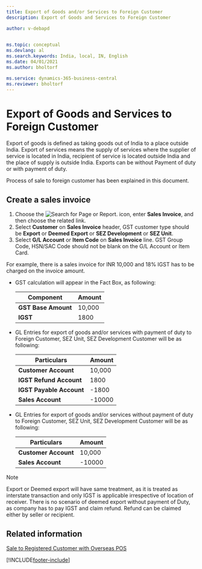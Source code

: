 ```yaml
---
title: Export of Goods and/or Services to Foreign Customer
description: Export of Goods and Services to Foreign Customer

author: v-debapd

    
ms.topic: conceptual
ms.devlang: al
ms.search.keywords: India, local, IN, English
ms.date: 04/01/2021
ms.author: bholtorf

ms.service: dynamics-365-business-central
ms.reviewer: bholtorf
---
```

# Export of Goods and Services to Foreign Customer


Export of goods is defined as taking goods out of India to a place outside India. Export of services means the supply of services where the supplier of service is located in India, recipient of service is located outside India and the place of supply is outside India. Exports can be without Payment of duty or with payment of duty.
 
Process of sale to foreign customer has been explained in this document.

## Create a sales invoice

1. Choose the ![Search for Page or Report.](image/search_small.png "Search for Page or Report icon") icon, enter **Sales Invoice**, and then choose the related link.
2. Select **Customer** on **Sales Invoice** header, GST customer type should be **Export** or **Deemed Export** or **SEZ Development** or **SEZ Unit**.
3. Select **G/L Account** or **Item Code** on **Sales Invoice** line. GST Group Code, HSN/SAC Code should not be blank on the G/L Account or Item Card. 

For example, there is a sales invoice for INR 10,000 and 18% IGST has to be charged on the invoice amount.
- GST calculation will appear in the Fact Box, as following:
    
    |Component|Amount|
    |----------------------------------|---------------------------------------|  
    |**GST Base Amount**|10,000|  
    |**IGST**|1800|  
    
- GL Entries for export of goods and/or services with payment of duty to Foreign Customer, SEZ Unit, SEZ Development Customer will be as following:

    |Particulars|Amount|
    |----------------------------------|---------------------------------------|  
    |**Customer Account**|10,000|  
    |**IGST Refund Account**|1800|
    |**IGST Payable Account**|-1800|
    |**Sales Account**|-10000|

- GL Entries for export of goods and/or services without payment of duty to Foreign Customer, SEZ Unit, SEZ Development Customer will be as following:

    |Particulars|Amount|
    |----------------------------------|---------------------------------------|  
    |**Customer Account**|10,000|  
    |**Sales Account**|-10000|


> [!NOTE]
> Export or Deemed export will have same treatment, as it is treated as interstate transaction and only IGST is applicable irrespective of location of receiver. There is no scenario of deemed export without payment of Duty, as company has to pay IGST and claim refund. Refund can be claimed either by seller or recipient.











## Related information 
[Sale to Registered Customer with Overseas POS](GST-Sale-to-Registered-Customer-Overseas-POS.md)





























[!INCLUDE[footer-include](../../includes/footer-banner.md)]